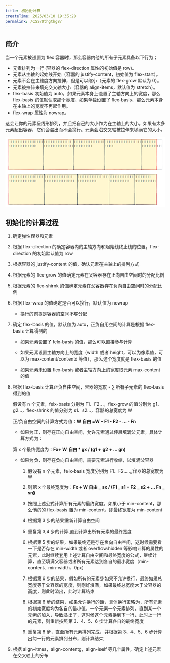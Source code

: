 ```yaml
---
title: 初始化计算
createTime: 2025/03/10 19:35:28
permalink: /CSS/0thgthg8/
---
```


## 简介

当一个元素被设置为 flex 容器时，那么容器内他的所有子元素具备以下行为；

- 元素排列为一行 (容器的 flex-direction 属性的初始值是 row)。
- 元素从主轴的起始线开始（容器的 justify-content，初始值为 flex-start）。
- 元素不会在主维度方向拉伸，但是可以缩小（元素的 flex-grow 默认为 0）。
- 元素被拉伸来填充交叉轴大小（容器的 align-items，默认值为 stretch）。
- flex-basis 初始值为 auto，如果元素本身上设置了主轴方向上的宽度，那么 flex-basis 的值默认取那个宽度，如果单独设置了 flex-basis，那么元素本身在主轴上的宽度不再起作用。
- flex-wrap 属性为 nowrap。

这会让你的元素呈线形排列，并且把自己的大小作为在主轴上的大小。如果有太多元素超出容器，它们会溢出而不会换行。元素会沿交叉轴被拉伸来填满它的大小。

![示意图](./assets/init.png)

## 初始化的计算过程

1. 确定弹性容器和元素

2. 根据 flex-direction 的确定容器内的主轴方向和起始线终止线的位置，flex-direction 的初始默认值为 row

3. 根据容器的 justify-content 的值，确认元素在主轴上的排列方式

4. 根据元素的 flex-grow 的值确定元素在父容器存在正向自由空间时的分配比例

5. 根据元素的 flex-shirnk 的值确定元素在父容器存在负向自由空间时的分配比例

6. 根据 flex-wrap 的值确定是否可以换行，默认值为 nowrap

   - 换行的前提是容器的空间不够分配

7. 确定 flex-basis 的值，默认值为 auto，正负自用空间的计算是根据 flex-basis 计算得到的

   - 如果元素设置了 felx-basis 的值，那么可以直接参与计算

   - 如果元素设置主轴方向上的宽度（width 或者 height，可以为像素值，可以为 max-content/contentd 等值），那么这个宽度就是 flex-basis 的值

   - 如果元素未设置 flex-basis 或者主轴方向上的宽度取元素 max-content 的值

8. 根据 flex-basis 计算正负自由空间，容器的宽度 - ∑ 所有子元素的 flex-basis 得到的值

   假设有 n 个元素，felx-basis 分别为 F1、F2...，flex-grow 的值分别为 g1、g2...，flex-shrink 的值分别为 s1、s2...，容器的总宽度为 W

   正/负自由空间的计算方式为值：**W 自由 =W - F1 - F2 - ... - Fn**

   - 如果为正，则存在正向自由空间，允许元素通过伸展填满父元素，具体计算方式为：

   第 x 个最终宽度为：**Fx+ W 自由 \* gx / (g1 + g2 + ... gn)**

   - 如果为负，则存在负向自由空间，需要元素进行收缩，以填满父容器

     1. 假设有 n 个元素，felx-basis 宽度分别为 F1、F2.....,,容器的总宽度为 W

     2. 则第 x 个最终宽度为：**Fx + W 自由 _ sx / (F1 _ s1 + F2 _ s2 + ... Fn _ sn)**

     3. 按照上述公式计算所有元素的最终宽度，如果小于 min-content，那么他的的 flex-basis 置为 min-content，即最终宽度为 min-content

     4. 根据第 3 步的结果重新计算自由空间

     5. 重复第 3,4 步的计算,直到计算出所有元素的最终宽度

     6. 根据第 5 步的结果，如果最终还是存在负向自由空间，这时候需要看一下是否存在 min-width 或者 overflow:hidden 等影响计算的属性的元素，此时继续套用上述计算自由空间和最终宽度的公式，继续计算，直至填满父容器或者所有元素达到各自的最小宽度（min-content、min-width、0px）

     7. 根据第 6 步的结果，假如所有的元素步如果不允许换行，最终如果总宽度等于父容器的宽度，则刚好填满，如果最终总宽度大于父容器的高度，则此时溢出，此时计算结束

     8. 根据第 6 步的结果，如果允许换行的话，具体换行策略为，所有元素的初始宽度均为各自的最小值，一个元素一个元素排列，直到某一个元素的加入，导致溢出了，这时候这个元素换到下一行，此时上一行的元素，则重新按照第 3、4、5、6 步计算各自的最终宽度

     9. 重复第 8 步，直至所有元素排列完成，并根据第 3、4、5、6 步计算出每一行的元素排列分布，则计算结束

9. 根据 align-itmes，align-contentg，align-iself 等几个属性，确定上述元素在交叉轴上的分布

<style scoped>
.item {
  border: 1px dashed;
  height: 150px;
}
.container {
  display: flex;
  border: 1px dashed red;
  background: #ffe5644d;
  width: 100%;
}
</style>
